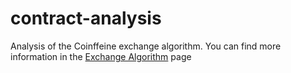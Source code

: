 contract-analysis
=================

Analysis of the Coinffeine exchange algorithm. You can find more information in the
[Exchange Algorithm](https://github.com/Coinffeine/coinffeine/wiki/Exchange-algorithm#game-theory-properties)
page
